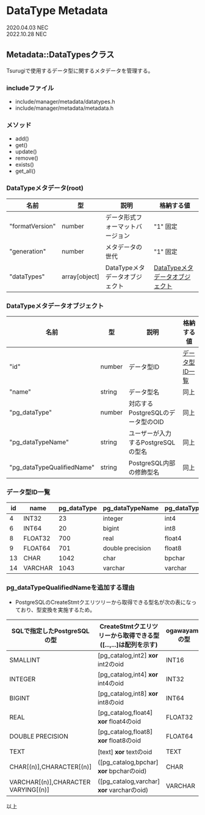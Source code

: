 
# DataType Metadata

2020.04.03 NEC  
2022.10.28 NEC  

## Metadata::DataTypesクラス

Tsurugiで使用するデータ型に関するメタデータを管理する。

### includeファイル

* include/manager/metadata/datatypes.h
* include/manager/metadata/metadata.h

### メソッド

* add()
* get()
* update()
* remove()
* exists()
* get_all()

### DataTypeメタデータ(root)

| 名前 | 型 | 説明 | 格納する値 |
|----|----|----|----|
|"formatVersion" | number       | データ形式フォーマットバージョン | "1" 固定 |
|"generation"    | number       | メタデータの世代 | "1" 固定 |
|"dataTypes"     | array[object] | DataTypeメタデータオブジェクト | [DataTypeメタデータオブジェクト](#datatypeメタデータオブジェクト) |

### DataTypeメタデータオブジェクト

| 名前 | 型 | 説明 | 格納する値 |
|----|----|----|----|
| "id"            | number   | データ型ID | [データ型ID一覧](#データ型id一覧) |
| "name"          | string   | データ型名 |同上|
| "pg_dataType"   | number    | 対応するPostgreSQLのデータ型のOID |同上|
| "pg_dataTypeName"      | string    | ユーザーが入力するPostgreSQLの型名 |同上|
| "pg_dataTypeQualifiedName"      | string    | PostgreSQL内部の修飾型名 |同上|

### データ型ID一覧

| id | name | pg_dataType | pg_dataTypeName | pg_dataTypeQualifiedName |
|----|----|----|----|----|
|4| INT32       | 23    | integer           | int4      |
|6| INT64       | 20    | bigint            | int8      |
|8| FLOAT32     | 700   | real              | float4    |
|9| FLOAT64     | 701   | double precision  | float8    |
|13| CHAR       | 1042  | char              | bpchar    |
|14| VARCHAR    | 1043  | varchar           | varchar   |

### pg_dataTypeQualifiedNameを追加する理由

* PostgreSQLのCreateStmtクエリツリーから取得できる型名が次の表になっており、型変換を実施するため。

|SQLで指定したPostgreSQLの型|CreateStmtクエリツリーから取得できる型([...,...]は配列を示す)|ogawayamaの型|
|----|----|----|
|SMALLINT|[pg_catalog,int2] **xor** int2のoid|INT16 |
|INTEGER|[pg_catalog,int4] **xor** int4のoid|INT32 |
|BIGINT|[pg_catalog,int8] **xor** int8のoid|INT64 |
|REAL|[pg_catalog,float4] **xor** float4のoid|FLOAT32 |
|DOUBLE PRECISION|[pg_catalog,float8] **xor** float8のoid|FLOAT64 |
|TEXT|[text] **xor** textのoid|TEXT |
|CHAR[(n)],CHARACTER[(n)]|([pg_catalog,bpchar] **xor** bpcharのoid) |CHAR|
|VARCHAR[(n)],CHARACTER VARYING[(n)]|([pg_catalog,varchar] **xor** varcharのoid) |VARCHAR|

以上
